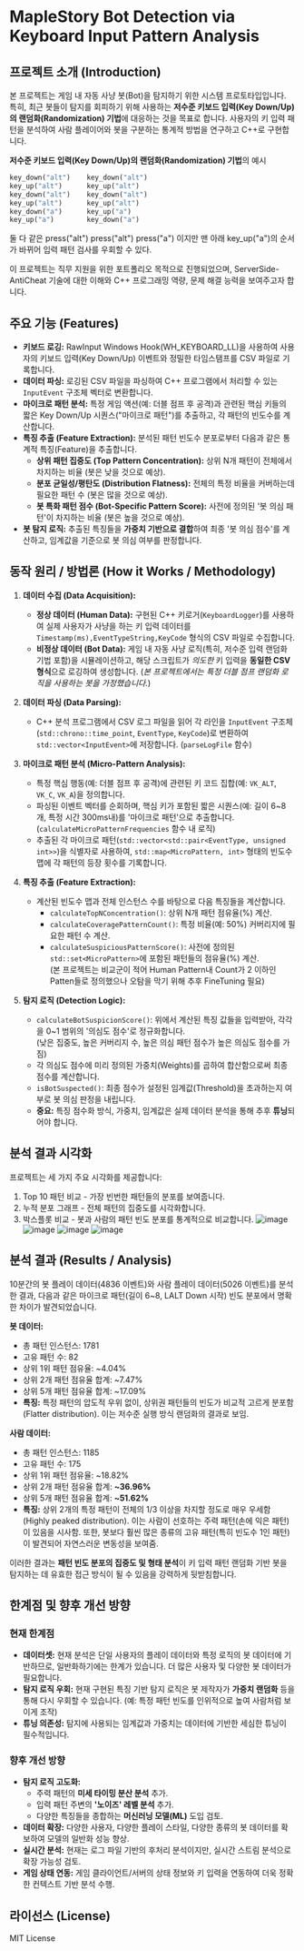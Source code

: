 # MapleStory Bot Detection via Keyboard Input Pattern Analysis

## 프로젝트 소개 (Introduction)

본 프로젝트는 게임 내 자동 사냥 봇(Bot)을 탐지하기 위한 시스템 프로토타입입니다. 특히, 최근 봇들이 탐지를 회피하기 위해 사용하는 **저수준 키보드 입력(Key Down/Up)의 랜덤화(Randomization) 기법**에 대응하는 것을 목표로 합니다. 사용자의 키 입력 패턴을 분석하여 사람 플레이어와 봇을 구분하는 통계적 방법을 연구하고 C++로 구현합니다.

**저수준 키보드 입력(Key Down/Up)의 랜덤화(Randomization) 기법**의 예시
```python
key_down("alt")    key_down("alt")
key_up("alt")      key_up("alt")
key_down("alt")    key_down("alt")
key_up("alt")      key_up("alt")
key_down("a")      key_up("a")
key_up("a")        key_down("a")
```
둘 다 같은 press("alt") press("alt") press("a") 이지만 맨 아래 key_up("a")의 순서가 바뀌어 입력 패턴 검사를 우회할 수 있다.

이 프로젝트는 직무 지원을 위한 포트폴리오 목적으로 진행되었으며, ServerSide-AntiCheat 기술에 대한 이해와 C++ 프로그래밍 역량, 문제 해결 능력을 보여주고자 합니다.

## 주요 기능 (Features)

- **키보드 로깅:** RawInput Windows Hook(WH_KEYBOARD_LL)을 사용하여 사용자의 키보드 입력(Key Down/Up) 이벤트와 정밀한 타임스탬프를 CSV 파일로 기록합니다.
- **데이터 파싱:** 로깅된 CSV 파일을 파싱하여 C++ 프로그램에서 처리할 수 있는 `InputEvent` 구조체 벡터로 변환합니다.
- **마이크로 패턴 분석:** 특정 게임 액션(예: 더블 점프 후 공격)과 관련된 핵심 키들의 짧은 Key Down/Up 시퀀스("마이크로 패턴")를 추출하고, 각 패턴의 빈도수를 계산합니다.
- **특징 추출 (Feature Extraction):** 분석된 패턴 빈도수 분포로부터 다음과 같은 통계적 특징(Feature)을 추출합니다.
  - **상위 패턴 집중도 (Top Pattern Concentration):** 상위 N개 패턴이 전체에서 차지하는 비율 (봇은 낮을 것으로 예상).
  - **분포 균일성/평탄도 (Distribution Flatness):** 전체의 특정 비율을 커버하는데 필요한 패턴 수 (봇은 많을 것으로 예상).
  - **봇 특화 패턴 점수 (Bot-Specific Pattern Score):** 사전에 정의된 '봇 의심 패턴'이 차지하는 비율 (봇은 높을 것으로 예상).
- **봇 탐지 로직:** 추출된 특징들을 **가중치 기반으로 결합**하여 최종 '봇 의심 점수'를 계산하고, 임계값을 기준으로 봇 의심 여부를 판정합니다.

## 동작 원리 / 방법론 (How it Works / Methodology)

1.  **데이터 수집 (Data Acquisition):**

    - **정상 데이터 (Human Data):** 구현된 C++ 키로거(`KeyboardLogger`)를 사용하여 실제 사용자가 사냥을 하는 키 입력 데이터를 `Timestamp(ms),EventTypeString,KeyCode` 형식의 CSV 파일로 수집합니다.
    - **비정상 데이터 (Bot Data):** 게임 내 자동 사냥 로직(특히, 저수준 입력 랜덤화 기법 포함)을 시뮬레이션하고, 해당 스크립트가 _의도한_ 키 입력을 **동일한 CSV 형식**으로 로깅하여 생성합니다. (_본 프로젝트에서는 특정 더블 점프 랜덤화 로직을 사용하는 봇을 가정했습니다._)

2.  **데이터 파싱 (Data Parsing):**

    - C++ 분석 프로그램에서 CSV 로그 파일을 읽어 각 라인을 `InputEvent` 구조체(`std::chrono::time_point`, `EventType`, `KeyCode`)로 변환하여 `std::vector<InputEvent>`에 저장합니다. (`parseLogFile` 함수)

3.  **마이크로 패턴 분석 (Micro-Pattern Analysis):**

    - 특정 핵심 행동(예: 더블 점프 후 공격)에 관련된 키 코드 집합(예: `VK_ALT`, `VK_C`, `VK_A`)을 정의합니다.
    - 파싱된 이벤트 벡터를 순회하며, 핵심 키가 포함된 짧은 시퀀스(예: 길이 6~8개, 특정 시간 300ms내)를 '마이크로 패턴'으로 추출합니다. (`calculateMicroPatternFrequencies` 함수 내 로직)
    - 추출된 각 마이크로 패턴(`std::vector<std::pair<EventType, unsigned int>>`)을 식별자로 사용하여, `std::map<MicroPattern, int>` 형태의 빈도수 맵에 각 패턴의 등장 횟수를 기록합니다.

4.  **특징 추출 (Feature Extraction):**

    - 계산된 빈도수 맵과 전체 인스턴스 수를 바탕으로 다음 특징들을 계산합니다.
      - `calculateTopNConcentration()`: 상위 N개 패턴 점유율(%) 계산.
      - `calculateCoveragePatternCount()`: 특정 비율(예: 50%) 커버리지에 필요한 패턴 수 계산.
      - `calculateSuspiciousPatternScore()`: 사전에 정의된 `std::set<MicroPattern>`에 포함된 패턴들의 점유율(%) 계산.  
        (본 프로젝트는 비교군이 적어 Human Pattern내 Count가 2 이하인 Patten들로 정의했으나 오탐을 막기 위해 추후 FineTuning 필요)

5.  **탐지 로직 (Detection Logic):**
    - `calculateBotSuspicionScore()`: 위에서 계산된 특징 값들을 입력받아, 각각을 0~1 범위의 '의심도 점수'로 정규화합니다.  
      (낮은 집중도, 높은 커버리지 수, 높은 의심 패턴 점수가 높은 의심도 점수를 가짐)
    - 각 의심도 점수에 미리 정의된 가중치(Weights)를 곱하여 합산함으로써 최종 점수를 계산합니다.
    - `isBotSuspected()`: 최종 점수가 설정된 임계값(Threshold)을 초과하는지 여부로 봇 의심 판정을 내립니다.
    - **중요:** 특징 점수화 방식, 가중치, 임계값은 실제 데이터 분석을 통해 추후 **튜닝**되어야 합니다.

## 분석 결과 시각화

프로젝트는 세 가지 주요 시각화를 제공합니다:

1. Top 10 패턴 비교 - 가장 빈번한 패턴들의 분포를 보여줍니다.
2. 누적 분포 그래프 - 전체 패턴의 집중도를 시각화합니다.
3. 박스플롯 비교 - 봇과 사람의 패턴 빈도 분포를 통계적으로 비교합니다.
   ![image](./output/image.png)  
   ![image](./output/top10_patterns_comparison.png)
   ![image](./output/cumulative_distribution.png)
   ![image](./output/boxplot_comparison.png)

## 분석 결과 (Results / Analysis)

10분간의 봇 플레이 데이터(4836 이벤트)와 사람 플레이 데이터(5026 이벤트)를 분석한 결과, 다음과 같은 마이크로 패턴(길이 6~8, LALT Down 시작) 빈도 분포에서 명확한 차이가 발견되었습니다.

**봇 데이터:**

- 총 패턴 인스턴스: 1781
- 고유 패턴 수: 82
- 상위 1위 패턴 점유율: ~4.04%
- 상위 2개 패턴 점유율 합계: ~7.47%
- 상위 5개 패턴 점유율 합계: ~17.09%
- **특징:** 특정 패턴의 압도적 우위 없이, 상위권 패턴들의 빈도가 비교적 고르게 분포함 (Flatter distribution). 이는 저수준 실행 방식 랜덤화의 결과로 보임.

**사람 데이터:**

- 총 패턴 인스턴스: 1185
- 고유 패턴 수: 175
- 상위 1위 패턴 점유율: ~18.82%
- 상위 2개 패턴 점유율 합계: **~36.96%**
- 상위 5개 패턴 점유율 합계: **~51.62%**
- **특징:** 상위 2개의 특정 패턴이 전체의 1/3 이상을 차지할 정도로 매우 우세함 (Highly peaked distribution). 이는 사람이 선호하는 주력 패턴(손에 익은 패턴)이 있음을 시사함. 또한, 봇보다 훨씬 많은 종류의 고유 패턴(특히 빈도수 1인 패턴)이 발견되어 자연스러운 변동성을 보여줌.

이러한 결과는 **패턴 빈도 분포의 집중도 및 형태 분석**이 키 입력 패턴 랜덤화 기반 봇을 탐지하는 데 유효한 접근 방식이 될 수 있음을 강력하게 뒷받침합니다.

## 한계점 및 향후 개선 방향

### 현재 한계점

- **데이터셋:** 현재 분석은 단일 사용자의 플레이 데이터와 특정 로직의 봇 데이터에 기반하므로, 일반화하기에는 한계가 있습니다. 더 많은 사용자 및 다양한 봇 데이터가 필요합니다.
- **탐지 로직 우회:** 현재 구현된 특징 기반 탐지 로직은 봇 제작자가 **가중치 랜덤화** 등을 통해 다시 우회할 수 있습니다. (예: 특정 패턴 빈도를 인위적으로 높여 사람처럼 보이게 조작)
- **튜닝 의존성:** 탐지에 사용되는 임계값과 가중치는 데이터에 기반한 세심한 튜닝이 필수적입니다.

### 향후 개선 방향

- **탐지 로직 고도화:**
  - 주력 패턴의 **미세 타이밍 분산 분석** 추가.
  - 입력 패턴 주변의 **'노이즈' 레벨 분석** 추가.
  - 다양한 특징들을 종합하는 **머신러닝 모델(ML)** 도입 검토.
- **데이터 확장:** 다양한 사용자, 다양한 플레이 스타일, 다양한 종류의 봇 데이터를 확보하여 모델의 일반화 성능 향상.
- **실시간 분석:** 현재는 로그 파일 기반의 후처리 분석이지만, 실시간 스트림 분석으로 확장 가능성 검토.
- **게임 상태 연동:** 게임 클라이언트/서버의 상태 정보와 키 입력을 연동하여 더욱 정확한 컨텍스트 기반 분석 수행.

## 라이선스 (License)

MIT License
